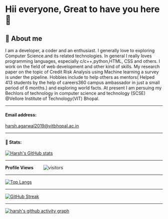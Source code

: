 # Hii everyone, Great to have you here :wave:
## 🌱 About me
I am a developer, a coder and an enthusiast. I generally love to exploring Computer Science.and its related technologies.  In general I really loves programming languages, especially  c/c++,python,HTML, CSS and others. I work on the field of web development and other kind of skills. My research paper on the topic of Credit Risk Analysis using Machine learning a survey is under the pipeline. Hobbies include to help others as mentors( Helped 413 students by the help of careers360 campus ambassador in just a small period of 6 months.) and exploring world facts. At present I am persuing my Bechlors of technology in computer science and technology (SCSE) @Vellore Institute of Technology(VIT) Bhopal. 

<hr>

#### Email address:

harsh.agarwal2019@vitbhopal.ac.in 

<hr>

#### 🌱 Stats:


[![Harsh's GitHub stats](https://github-readme-stats.vercel.app/api?username=harshagarwal94)](https://github.com/harshagarwal94/github-readme-stats)

<hr>


<!--  PROFILES VIEWS -->
**Profile Views**&nbsp;&nbsp;&nbsp;&nbsp;&nbsp;&nbsp;&nbsp;
![visitors](https://profile-counter.glitch.me/harshagarwal94/count.svg?align=center)


<hr>

[![Top Langs](https://github-readme-stats.vercel.app/api/top-langs/?username=harshagarwal94&layout=compact)](https://github.com/harshagarwal94/github-readme-stats)

<hr>

[![GitHub Streak](http://github-readme-streak-stats.herokuapp.com?user=harshagarwal94&theme=dark&hide_border=true&date_format=M%20j%5B%2C%20Y%5D)](https://git.io/streak-stats)

<hr>

<!-- ACTIVITY GRAPH TRACKER -->
[![harsh's github activity graph](https://activity-graph.herokuapp.com/graph?username=harshagarwal94&theme=react-dark)](https://github.com/riti2409/github-readme-activity-graph)



 
 
 
<!--
**harshagarwal94/harshagarwal94** is a ✨ _special_ ✨ repository because its `README.md` (this file) appears on your GitHub profile.

Here are some ideas to get you started:

- 🔭 I’m currently working on ...
- 🌱 I’m currently learning ...
- 👯 I’m looking to collaborate on ...
- 🤔 I’m looking for help with ...
- 💬 Ask me about ...
- 📫 How to reach me: ...
- 😄 Pronouns: ...
- ⚡ Fun fact: ...
-->
